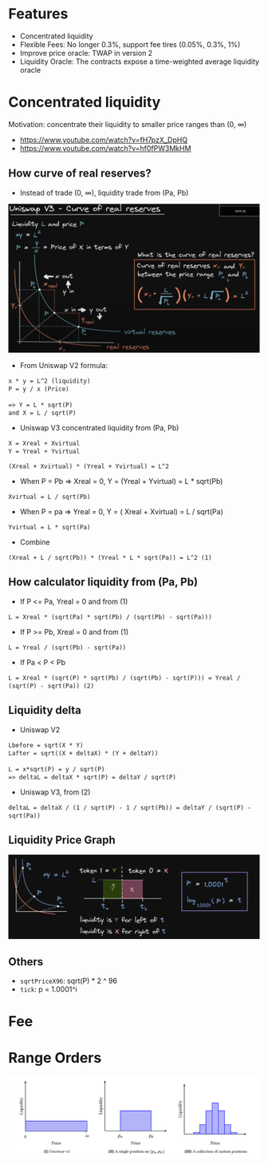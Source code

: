 # Features

- Concentrated liquidity
- Flexible Fees: No longer 0.3%, support fee tires (0.05%, 0.3%, 1%)
- Improve price oracle: TWAP in version 2
- Liquidity Oracle: The contracts expose a time-weighted average liquidity oracle

# Concentrated liquidity

Motivation: concentrate their liquidity to smaller price ranges than (0, ∞)

- https://www.youtube.com/watch?v=fH7pzX_DpHQ
- https://www.youtube.com/watch?v=hf0fPW3MkHM

## How curve of real reserves?

- Instead of trade (0, ∞), liquidity trade from (Pa, Pb)

![curve-of-real-reserves](curve-of-real-reserves.png)

- From Uniswap V2 formula:

```
x * y = L^2 (liquidity)
P = y / x (Price)

=> Y = L * sqrt(P)
and X = L / sqrt(P)
```

- Uniswap V3 concentrated liquidity from (Pa, Pb)

```
X = Xreal + Xvirtual
Y = Yreal + Yvirtual
```

```
(Xreal + Xvirtual) * (Yreal + Yvirtual) = L^2
```

- When P = Pb => Xreal = 0, Y = (Yreal + Yvirtual) = L \* sqrt(Pb)

```
Xvirtual = L / sqrt(Pb)
```

- When P = pa => Yreal = 0, Y = ( Xreal + Xvirtual) = L / sqrt(Pa)

```
Yvirtual = L * sqrt(Pa)
```

- Combine

```
(Xreal + L / sqrt(Pb)) * (Yreal * L * sqrt(Pa)) = L^2 (1)
```

## How calculator liquidity from (Pa, Pb)

- If P <= Pa, Yreal = 0 and from (1)

```
L = Xreal * (sqrt(Pa) * sqrt(Pb) / (sqrt(Pb) - sqrt(Pa)))
```

- If P >= Pb, Xreal = 0 and from (1)

```
L = Yreal / (sqrt(Pb) - sqrt(Pa))
```

- If Pa < P < Pb

```
L = Xreal * (sqrt(P) * sqrt(Pb) / (sqrt(Pb) - sqrt(P))) = Yreal / (sqrt(P) - sqrt(Pa)) (2)
```

## Liquidity delta

- Uniswap V2

```
Lbefore = sqrt(X * Y)
Lafter = sqrt((X + deltaX) * (Y + deltaY))

L = x*sqrt(P) = y / sqrt(P)
=> deltaL = deltaX * sqrt(P) = deltaY / sqrt(P)
```

- Uniswap V3, from (2)

```
deltaL = deltaX / (1 / sqrt(P) - 1 / sqrt(Pb)) = deltaY / (sqrt(P) - sqrt(Pa))
```

## Liquidity Price Graph

![ticks](./ticks.png)

## Others

- `sqrtPriceX96`: sqrt(P) \* 2 ^ 96
- `tick`: p = 1.0001^i

# Fee

# Range Orders

![range-orders](range-orders.png)
